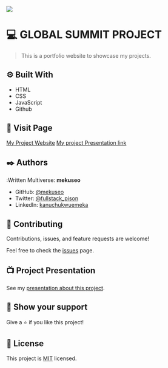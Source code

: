 ![](https://img.shields.io/badge/Microverse-blueviolet)

# :computer: GLOBAL SUMMIT PROJECT

> This is a portfolio website to showcase my projects.

## :gear: Built With

- HTML
- CSS
- JavaScript
- Github

## :link: Visit Page

[My Project Website](https://mekuseo.github.io/Global-Summit-Project/)
[My project Presentation link ](https://mekuseo.github.io/Global-Summit-Project/)


## :black_nib: Authors

:Written Multiverse: **mekuseo**

- GitHub: [@mekuseo](https://github.com/mekuseo)
- Twitter: [@fullstack_pison](https://twitter.com/pison_fullstack)
- LinkedIn: [kanuchukwuemeka](https://www.linkedin.com/in/kanuchukwuemeka)

## :handshake: Contributing

Contributions, issues, and feature requests are welcome!

Feel free to check the [issues](https://github.com/mekuseo/global-summit-project/issues) page.

## :tv: Project Presentation

See my [presentation about this project](...).

## :star_struck: Show your support

Give a :star: if you like this project!

## :scroll: License

This project is [MIT](./MIT.md) licensed.
